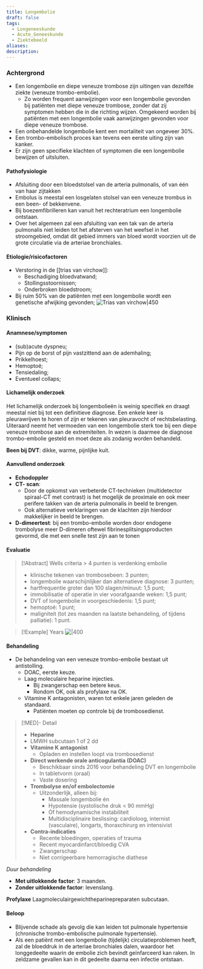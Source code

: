 ```yaml
---
title: Longembolie
draft: false
tags:
  - Longeneeskunde
  - Acute_Geneeskunde
  - Ziektebeeld
aliases: 
description: 
---
```


### Achtergrond
- Een longembolie en diepe veneuze trombose zijn uitingen van dezelfde ziekte (veneuze trombo-embolie).
	- Zo worden frequent aanwijzingen voor een longembolie gevonden bij patiënten met diepe veneuze trombose, zonder dat zij symptomen hebben die in die richting wijzen. Omgekeerd worden bij patiënten met een longembolie vaak aanwijzingen gevonden voor diepe veneuze trombose.
- Een onbehandelde longembolie kent een mortaliteit van ongeveer 30%.
- Een trombo-embolisch proces kan tevens een eerste uiting zijn van kanker.
- Er zijn geen specifieke klachten of symptomen die een longembolie bewijzen of uitsluiten.

#### Pathofysiologie
- Afsluiting door een bloedstolsel van de arteria pulmonalis, of van één van haar zijtakken
- Embolus is meestal een losgelaten stolsel van een veneuze trombus in een been- of bekkenvene.
- Bij boezemfibrilleren kan vanuit het rechteratrium een longembolie ontstaan.
- Over het algemeen zal een afsluiting van een tak van de arteria pulmonalis niet leiden tot het afsterven van het weefsel in het stroomgebied, omdat dit gebied immers van bloed wordt voorzien uit de grote circulatie via de arteriae bronchiales.

#### Etiologie/risicofactoren
- Verstoring in de [[trias van virchow]]:
	- Beschadiging bloedvatwand;
	- Stollingsstoornissen;
	- Onderbroken bloedstroom;
- Bij ruim 50% van de patiënten met een longembolie wordt een genetische afwijking gevonden;
![Trias van virchow|450](https://i.imgur.com/cRbdDSf.png)


### Klinisch

#### Anamnese/symptomen

- (sub)acute dyspneu;
- Pijn op de borst of pijn vastzittend aan de ademhaling;
- Prikkelhoest;
- Hemoptoë;
- Tensiedaling;
- Eventueel collaps;

#### Lichamelijk onderzoek
Het lichamelijk onderzoek bij longembolieën is weinig specifiek en draagt meestal niet bij tot een definitieve diagnose. Een enkele keer is pleurawrijven te horen of zijn er tekenen van pleuravocht of rechtsbelasting. Uiteraard neemt het vermoeden van een longembolie sterk toe bij een diepe veneuze trombose aan de extremiteiten. In wezen is daarmee de diagnose trombo-embolie gesteld en moet deze als zodanig worden behandeld.

**Been bij DVT**: dikke, warme, pijnlijke kuit. 

#### Aanvullend onderzoek

- **Echodoppler**
- **CT- scan**:
	- Door de opkomst van verbeterde CT-technieken (multidetector spiraal-CT met contrast) is het mogelijk de proximale en ook meer perifere takken van de arteria pulmonalis in beeld te brengen.
	- Ook alternatieve verklaringen van de klachten zijn hierdoor makkelijker in beeld te brengen. 
- **D-dimeertest**: bij een trombo-embolie worden door endogene trombolyse meer D-dimeren oftewel fibrinesplitsingsproducten gevormd, die met een snelle test zijn aan te tonen
#### Evaluatie
> [!Abstract] Wells criteria > 4 punten is verdenking embolie
> -   klinische tekenen van trombosebeen: 3 punten;
> - longembolie waarschijnlijker dan alternatieve diagnose: 3 punten;
> - hartfrequentie groter dan 100 slagen/minuut: 1,5 punt;
> - immobilisatie of operatie in vier voorafgaande weken: 1,5 punt;
> - DVT of longembolie in voorgeschiedenis: 1,5 punt;
> - hemoptoë: 1 punt;
> - maligniteit (tot zes maanden na laatste behandeling, of tijdens palliatie): 1 punt.



> [!Example] Years 
> ![|400](https://i.imgur.com/4s8tlLI.png)

#### Behandeling

- De behandeling van een veneuze trombo-embolie bestaat uit antistolling. 
	- DOAC, eerste keuze.
	- Laag moleculaire heparine injecties.
		- Bij zwangerschap een betere keus. 
		- Rondom OK, ook als profylaxe na OK. 
	- Vitamine K antagonisten, waren tot enkele jaren geleden de standaard. 
		- Patiënten moeten op controle bij de trombosedienst.


> [!MED]- Detail
> - **Heparine**
> - LMWH subcutaan 1 of 2 dd
> - **Vitamine K antagonist**
> 	- Opladen en instellen loopt via trombosedienst
> - **Direct werkende orale anticogulantia (DOAC)**
> 	- Beschikbaar sinds 2016 voor behandeling DVT en longembolie
> 	- In tabletvorm (oraal)
> 	- Vaste dosering
> - **Trombolyse en/of embolectomie**
> 	- Uitzonderlijk, alleen bij:
> 		- Massale longembolie én
> 		- Hypotensie (systolische druk < 90 mmHg)
> 		- Óf hemodynamische instabiliteit
> 		- Multidisciplinaire beslissing: cardioloog, internist (vasculaire), longarts, thoraxchirurg en intensivist
> - **Contra-indicaties**
> 	- Recente bloedingen, operaties of trauma
> 	- Recent myocardinfarct/bloedig CVA
> 	- Zwangerschap
> 	- Niet corrigeerbare hemorragische diathese



*Duur behandeling*
- **Met uitlokkende factor**: 3 maanden. 
- **Zonder uitlokkende factor**: levenslang. 

**Profylaxe**
Laagmoleculairgewichtheparinepreparaten subcutaan.

#### Beloop
- Blijvende schade als gevolg die kan leiden tot pulmonale hypertensie (chronische trombo-embolische pulmonale hypertensie).
- Als een patiënt met een longembolie (tijdelijk) circulatieproblemen heeft, zal de bloeddruk in de arteriae bronchiales dalen, waardoor het longgedeelte waarin de embolie zich bevindt geïnfarceerd kan raken. In zeldzame gevallen kan in dit gedeelte daarna een infectie ontstaan.